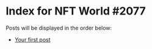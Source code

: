 # Index for NFT World #2077
Posts will be displayed in the order below:

- [Your first post](./001-first.md)

